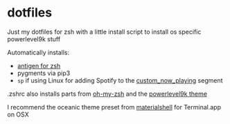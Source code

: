 # dotfiles
Just my dotfiles for zsh with a little install script to install os specific powerlevel9k stuff

Automatically installs:
- [antigen for zsh](https://github.com/zsh-users/antigen) 
- pygments via pip3
- `sp` if using Linux for adding Spotify to the [custom_now_playing](https://github.com/bhilburn/powerlevel9k/wiki/User-Segments#current-itunesosx--spotifyubuntu-track) segment 

.zshrc also installs parts from [oh-my-zsh](https://github.com/robbyrussell/oh-my-zsh) and the [powerlevel9k theme](https://github.com/bhilburn/powerlevel9k) 

I recommend the oceanic theme preset from [materialshell](https://github.com/carloscuesta/materialshell) for Terminal.app on OSX
